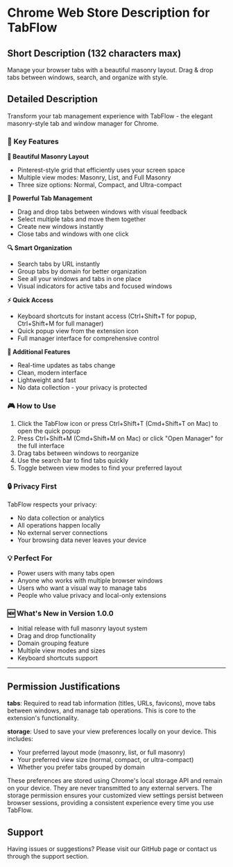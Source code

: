 # Chrome Web Store Description for TabFlow

## Short Description (132 characters max)
Manage your browser tabs with a beautiful masonry layout. Drag & drop tabs between windows, search, and organize with style.

## Detailed Description

Transform your tab management experience with TabFlow - the elegant masonry-style tab and window manager for Chrome.

### 🚀 Key Features

**📱 Beautiful Masonry Layout**
- Pinterest-style grid that efficiently uses your screen space
- Multiple view modes: Masonry, List, and Full Masonry
- Three size options: Normal, Compact, and Ultra-compact

**🔄 Powerful Tab Management**
- Drag and drop tabs between windows with visual feedback
- Select multiple tabs and move them together
- Create new windows instantly
- Close tabs and windows with one click

**🔍 Smart Organization**
- Search tabs by URL instantly
- Group tabs by domain for better organization
- See all your windows and tabs in one place
- Visual indicators for active tabs and focused windows

**⚡ Quick Access**
- Keyboard shortcuts for instant access (Ctrl+Shift+T for popup, Ctrl+Shift+M for full manager)
- Quick popup view from the extension icon
- Full manager interface for comprehensive control

**🎯 Additional Features**
- Real-time updates as tabs change
- Clean, modern interface
- Lightweight and fast
- No data collection - your privacy is protected

### 🎮 How to Use

1. Click the TabFlow icon or press Ctrl+Shift+T (Cmd+Shift+T on Mac) to open the quick popup
2. Press Ctrl+Shift+M (Cmd+Shift+M on Mac) or click "Open Manager" for the full interface
3. Drag tabs between windows to reorganize
4. Use the search bar to find tabs quickly
5. Toggle between view modes to find your preferred layout

### 🔒 Privacy First

TabFlow respects your privacy:
- No data collection or analytics
- All operations happen locally
- No external server connections
- Your browsing data never leaves your device

### 💡 Perfect For

- Power users with many tabs open
- Anyone who works with multiple browser windows
- Users who want a visual way to manage tabs
- People who value privacy and local-only extensions

### 🆕 What's New in Version 1.0.0

- Initial release with full masonry layout system
- Drag and drop functionality
- Domain grouping feature
- Multiple view modes and sizes
- Keyboard shortcuts support

---

## Permission Justifications

**tabs**: Required to read tab information (titles, URLs, favicons), move tabs between windows, and manage tab operations. This is core to the extension's functionality.

**storage**: Used to save your view preferences locally on your device. This includes:
- Your preferred layout mode (masonry, list, or full masonry)
- Your preferred view size (normal, compact, or ultra-compact)
- Whether you prefer tabs grouped by domain

These preferences are stored using Chrome's local storage API and remain on your device. They are never transmitted to any external servers. The storage permission ensures your customized view settings persist between browser sessions, providing a consistent experience every time you use TabFlow.

## Support

Having issues or suggestions? Please visit our GitHub page or contact us through the support section.